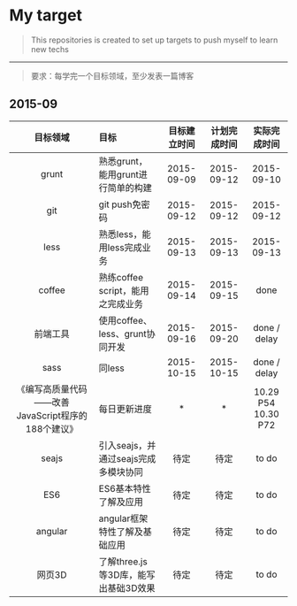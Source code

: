 # My target
> This repositories is created to set up targets to push myself to learn new techs

---

> 要求：每学完一个目标领域，至少发表一篇博客

## 2015-09
| 目标领域 | 目标 | 目标建立时间 | 计划完成时间 | 实际完成时间 |
|:-------:|:---- |:-------:|:----------:|:-----------:|
| grunt   |熟悉grunt，能用grunt进行简单的构建| 2015-09-09 | 2015-09-12 | 2015-09-10 |
| git     |git push免密码| 2015-09-12 | 2015-09-12 | 2015-09-12|
| less    |熟悉less，能用less完成业务| 2015-09-13| 2015-09-13| 2015-09-13 |
| coffee  | 熟练coffee script，能用之完成业务 | 2015-09-14 | 2015-09-15| done |
| 前端工具|使用coffee、less、grunt协同开发|2015-09-16|2015-09-20| done / delay |
| sass    | 同less | 2015-10-15 | 2015-10-15 | done / delay |
| 《编写高质量代码——改善JavaScript程序的188个建议》 | 每日更新进度 | * | * | 10.29 P54 <br /> 10.30 P72 |
| seajs   | 引入seajs，并通过seajs完成多模块协同 | 待定 | 待定 | to do |
| ES6  | ES6基本特性了解及应用 | 待定 | 待定 | to do |
| angular | angular框架特性了解及基础应用 | 待定 | 待定 | to do |
| 网页3D | 了解three.js等3D库，能写出基础3D效果 | 待定 | 待定 | to do |
